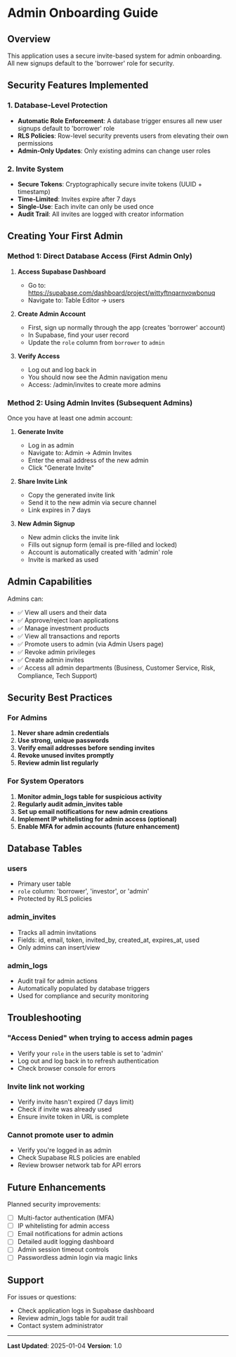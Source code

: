 # Admin Onboarding Guide

## Overview
This application uses a secure invite-based system for admin onboarding. All new signups default to the 'borrower' role for security.

## Security Features Implemented

### 1. Database-Level Protection
- **Automatic Role Enforcement**: A database trigger ensures all new user signups default to 'borrower' role
- **RLS Policies**: Row-level security prevents users from elevating their own permissions
- **Admin-Only Updates**: Only existing admins can change user roles

### 2. Invite System
- **Secure Tokens**: Cryptographically secure invite tokens (UUID + timestamp)
- **Time-Limited**: Invites expire after 7 days
- **Single-Use**: Each invite can only be used once
- **Audit Trail**: All invites are logged with creator information

## Creating Your First Admin

### Method 1: Direct Database Access (First Admin Only)

1. **Access Supabase Dashboard**
   - Go to: https://supabase.com/dashboard/project/wittyftnqarnvowbonuq
   - Navigate to: Table Editor → users

2. **Create Admin Account**
   - First, sign up normally through the app (creates 'borrower' account)
   - In Supabase, find your user record
   - Update the `role` column from `borrower` to `admin`

3. **Verify Access**
   - Log out and log back in
   - You should now see the Admin navigation menu
   - Access: /admin/invites to create more admins

### Method 2: Using Admin Invites (Subsequent Admins)

Once you have at least one admin account:

1. **Generate Invite**
   - Log in as admin
   - Navigate to: Admin → Admin Invites
   - Enter the email address of the new admin
   - Click "Generate Invite"

2. **Share Invite Link**
   - Copy the generated invite link
   - Send it to the new admin via secure channel
   - Link expires in 7 days

3. **New Admin Signup**
   - New admin clicks the invite link
   - Fills out signup form (email is pre-filled and locked)
   - Account is automatically created with 'admin' role
   - Invite is marked as used

## Admin Capabilities

Admins can:
- ✅ View all users and their data
- ✅ Approve/reject loan applications
- ✅ Manage investment products
- ✅ View all transactions and reports
- ✅ Promote users to admin (via Admin Users page)
- ✅ Revoke admin privileges
- ✅ Create admin invites
- ✅ Access all admin departments (Business, Customer Service, Risk, Compliance, Tech Support)

## Security Best Practices

### For Admins
1. **Never share admin credentials**
2. **Use strong, unique passwords**
3. **Verify email addresses before sending invites**
4. **Revoke unused invites promptly**
5. **Review admin list regularly**

### For System Operators
1. **Monitor admin_logs table for suspicious activity**
2. **Regularly audit admin_invites table**
3. **Set up email notifications for new admin creations**
4. **Implement IP whitelisting for admin access (optional)**
5. **Enable MFA for admin accounts (future enhancement)**

## Database Tables

### users
- Primary user table
- `role` column: 'borrower', 'investor', or 'admin'
- Protected by RLS policies

### admin_invites
- Tracks all admin invitations
- Fields: id, email, token, invited_by, created_at, expires_at, used
- Only admins can insert/view

### admin_logs
- Audit trail for admin actions
- Automatically populated by database triggers
- Used for compliance and security monitoring

## Troubleshooting

### "Access Denied" when trying to access admin pages
- Verify your `role` in the users table is set to 'admin'
- Log out and log back in to refresh authentication
- Check browser console for errors

### Invite link not working
- Verify invite hasn't expired (7 days limit)
- Check if invite was already used
- Ensure invite token in URL is complete

### Cannot promote user to admin
- Verify you're logged in as admin
- Check Supabase RLS policies are enabled
- Review browser network tab for API errors

## Future Enhancements

Planned security improvements:
- [ ] Multi-factor authentication (MFA)
- [ ] IP whitelisting for admin access
- [ ] Email notifications for admin actions
- [ ] Detailed audit logging dashboard
- [ ] Admin session timeout controls
- [ ] Passwordless admin login via magic links

## Support

For issues or questions:
- Check application logs in Supabase dashboard
- Review admin_logs table for audit trail
- Contact system administrator

---

**Last Updated**: 2025-01-04
**Version**: 1.0
